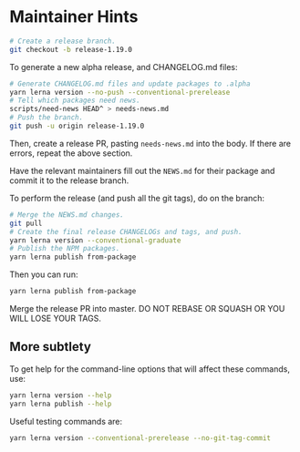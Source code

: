 # Maintainer Hints

```sh
# Create a release branch.
git checkout -b release-1.19.0
```

To generate a new alpha release, and CHANGELOG.md files:

```sh
# Generate CHANGELOG.md files and update packages to .alpha
yarn lerna version --no-push --conventional-prerelease
# Tell which packages need news.
scripts/need-news HEAD^ > needs-news.md
# Push the branch.
git push -u origin release-1.19.0
```

Then, create a release PR, pasting `needs-news.md` into the body.  If there are errors, repeat the above section.

Have the relevant maintainers fill out the `NEWS.md` for their package and
commit it to the release branch.

To perform the release (and push all the git tags), do on the branch:

```sh
# Merge the NEWS.md changes.
git pull
# Create the final release CHANGELOGs and tags, and push.
yarn lerna version --conventional-graduate
# Publish the NPM packages.
yarn lerna publish from-package
```

Then you can run:

```sh
yarn lerna publish from-package
```

Merge the release PR into master.  DO NOT REBASE OR SQUASH OR YOU WILL LOSE YOUR TAGS.

## More subtlety

To get help for the command-line options that will affect these commands, use:

```sh
yarn lerna version --help
yarn lerna publish --help
```

Useful testing commands are:

```sh
yarn lerna version --conventional-prerelease --no-git-tag-commit
```
